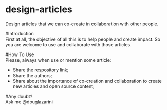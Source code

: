# design-articles
Design articles that we can co-create in collaboration with other people.

#Introduction<br/>
First at all, the objective of all this is to help people and create impact. So you are welcome to use and collaborate with those articles.

#How To Use<br/>
Please, always when use or mention some article:
- Share the respository link;
- Share the authors;
- Share about the importance of co-creation and collaboration to create new articles and open source content;

#Any doubt?<br/>
Ask me @douglazarini
